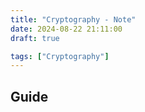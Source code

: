 ```yaml
---
title: "Cryptography - Note"
date: 2024-08-22 21:11:00
draft: true

tags: ["Cryptography"]
---
```


## Guide
